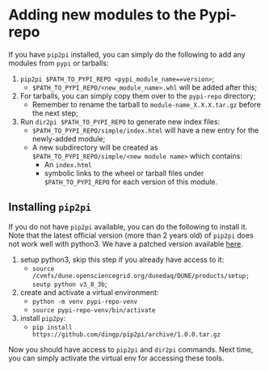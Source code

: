 # Adding new modules to the Pypi-repo

If you have `pip2pi` installed, you can simply do the following to add any modules from `pypi` or tarballs:

1. `pip2pi $PATH_TO_PYPI_REPO <pypi_module_name==version>`;
    * `$PATH_TO_PYPI_REPO/<new_module_name>.whl` will be added after this;
3. For tarballs, you can simply copy them over to the `pypi-repo` directory;
    * Remember to rename the tarball to `module-name_X.X.X.tar.gz` before the next step;
4. Run `dir2pi $PATH_TO_PYPI_REPO` to generate new index files:
    * `$PATH_TO_PYPI_REPO/simple/index.html` will have a new entry for the newly-added module;
    * A new subdirectory will be created as `$PATH_TO_PYPI_REPO/simple/<new module name>` which contains:
      * An `index.html`
      * symbolic links to the wheel or tarball files under `$PATH_TO_PYPI_REPO` for each version of this module.

## Installing `pip2pi`

If you do not have `pip2pi` available, you can do the following to install it. Note that the latest official version (more than 2 years old) of `pip2pi` does not work well with python3. We have a patched version available [here](https://github.com/dingp/pip2pi/archive/1.0.0.tar.gz).

1. setup python3, skip this step if you already have access to it:
   * `source /cvmfs/dune.opensciencegrid.org/dunedaq/DUNE/products/setup; seutp python v3_8_3b`;
2. create and activate a virtual environment:
   * `python -m venv pypi-repo-venv`
   * `source pypi-repo-venv/bin/activate`
3. install `pip2py`:
   * `pip install https://github.com/dingp/pip2pi/archive/1.0.0.tar.gz`

Now you should have access to `pip2pi` and `dir2pi` commands. Next time, you can simply activate the virtual env for accessing these tools.
